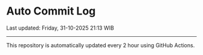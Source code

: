 # Auto Commit Log

Last updated: Friday, 31-10-2025 21:13 WIB

---

This repository is automatically updated every 2 hour using GitHub Actions.
